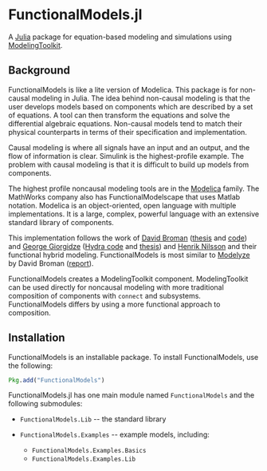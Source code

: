 
FunctionalModels.jl
=======

A [Julia](http://julialang.org) package for equation-based modeling
and simulations using [ModelingToolkit](https://mtk.sciml.ai/dev/).

Background
----------

FunctionalModels is like a lite version of Modelica. This package is for
non-causal modeling in Julia. The idea behind non-causal modeling is
that the user develops models based on components which are described
by a set of equations. A tool can then transform the equations and
solve the differential algebraic equations. Non-causal models tend to
match their physical counterparts in terms of their specification and
implementation.

Causal modeling is where all signals have an input and an output, and
the flow of information is clear. Simulink is the highest-profile
example. The problem with causal modeling is that it is difficult to
build up models from components.

The highest profile noncausal modeling tools are in the
[Modelica](www.modelica.org) family. The MathWorks company also has
FunctionalModelscape that uses Matlab notation. Modelica is an object-oriented,
open language with multiple implementations. It is a large, complex,
powerful language with an extensive standard library of components.

This implementation follows the work of
[David Broman](http://web.ict.kth.se/~dbro/)
([thesis](http://www.bromans.com/david/publ/thesis-2010-david-broman.pdf)
and [code](http://www.bromans.com/software/mkl/mkl-source-1.0.0.zip))
and [George Giorgidze](http://db.inf.uni-tuebingen.de/team/giorgidze)
([Hydra code](https://github.com/giorgidze/Hydra) and
[thesis](http://db.inf.uni-tuebingen.de/files/giorgidze/phd_thesis.pdf))
and [Henrik Nilsson](http://www.cs.nott.ac.uk/~nhn/) and their
functional hybrid modeling. FunctionalModels is most similar to
[Modelyze](https://github.com/david-broman/modelyze) by David Broman
([report](http://www.eecs.berkeley.edu/Pubs/TechRpts/2012/EECS-2012-173.pdf)).

FunctionalModels creates a ModelingToolkit component. ModelingToolkit can be used
directly for noncausal modeling with more traditional composition of
components with `connect` and subsystems. FunctionalModels differs by using a 
more functional approach to composition.

Installation
------------

FunctionalModels is an installable package. To install FunctionalModels, use the following:

```julia
Pkg.add("FunctionalModels")
```

FunctionalModels.jl has one main module named `FunctionalModels` and the following submodules:

* `FunctionalModels.Lib` -- the standard library

* `FunctionalModels.Examples` -- example models, including:
  * `FunctionalModels.Examples.Basics`
  * `FunctionalModels.Examples.Lib`

